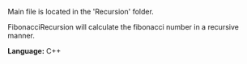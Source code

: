 Main file is located in the 'Recursion' folder. 

FibonacciRecursion will calculate the fibonacci number in a recursive manner. 

<b>Language:</b> C++
